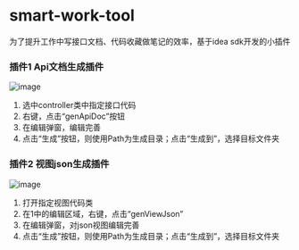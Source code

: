 # smart-work-tool
为了提升工作中写接口文档、代码收藏做笔记的效率，基于idea sdk开发的小插件
### 插件1 Api文档生成插件
![image](https://user-images.githubusercontent.com/51793431/151128287-488c0d66-ed44-43f8-90da-66f32d27b766.png)
1. 选中controller类中指定接口代码
2. 右键，点击“genApiDoc”按钮
3. 在编辑弹窗，编辑完善
4. 点击“生成”按钮，则使用Path为生成目录；点击“生成到”，选择目标文件夹

### 插件2 视图json生成插件
![image](https://user-images.githubusercontent.com/51793431/151129152-e4bf12e8-c32b-42fb-9a56-e60fac3c1051.png)
1. 打开指定视图代码类
2. 在1中的编辑区域，右键，点击“genViewJson”
3. 在编辑弹窗，对json视图编辑完善
4. 点击“生成”按钮，则使用Path为生成目录；点击“生成到”，选择目标文件夹
